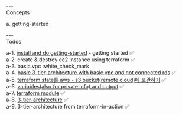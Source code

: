 
---\
Concepts


a. getting-started



---\
Todos


a-1. [install and do getting-started](https://developer.hashicorp.com/terraform/tutorials/aws-get-started/install-cli) - getting started :white_check_mark:\
a-2. create & destroy ec2 instance using terraform :white_check_mark:\
a-3. basic vpc :white_check_mark\
a-4. [basic 3-tier-architecture with basic vpc and not connected rds](https://www.youtube.com/watch?v=7xngnjfIlK4) :white_check_mark:\
a-5. [terraform state를 aws - s3 bucket(remote cloud)에 보관하기](https://www.youtube.com/watch?v=7xngnjfIlK4) :white_check_mark:\
a-6. [variables(also for private info) and output](https://www.youtube.com/watch?v=7xngnjfIlK4) :white_check_mark:\
a-7. [terraform module](https://www.youtube.com/watch?v=7xngnjfIlK4) :white_check_mark:\
a-8. [3-tier-architecture](https://github.com/midejoe/3tierarchitecture-Terraform) :white_check_mark:\
a-9. 3-tier-architecture from terraform-in-action :white_check_mark:
